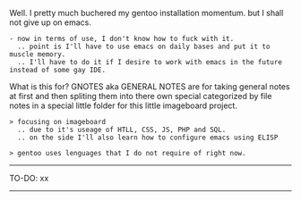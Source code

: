 
Well.  I pretty much buchered my gentoo installation momentum.
but I shall not give up on emacs.

    - now in terms of use, I don't know how to fuck with it.
      .. point is I'll have to use emacs on daily bases and put it to muscle memory.
      .. I'll have to do it if I desire to work with emacs in the future instead of some gay IDE.

What is this for?  GNOTES aka GENERAL NOTES are for taking general notes at first
and then spliting them into there own special categorized by
file notes in a special little folder
for this little imageboard project.

    > focusing on imageboard
      .. due to it's useage of HTLL, CSS, JS, PHP and SQL.
      .. on the side I'll also learn how to configure emacs using ELISP

    > gentoo uses lenguages that I do not require of right now.


--------------------------------------------------------------------
TO-DO: xx
















---------------------------------------------------------------------